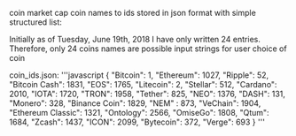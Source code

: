 coin market cap coin names to ids stored in json format with simple structured list:

Initially as of Tuesday, June 19th, 2018 I have only written 24 entries.
Therefore, only 24 coins names are possible input strings for user choice of coin

coin_ids.json:
'''javascript
{
  "Bitcoin": 1,
  "Ethereum": 1027,
  "Ripple": 52,
  "Bitcoin Cash": 1831,
  "EOS": 1765,
  "Litecoin": 2,
  "Stellar": 512,
  "Cardano": 2010,
  "IOTA": 1720,
  "TRON": 1958,
  "Tether": 825,
  "NEO": 1376,
  "DASH": 131,
  "Monero": 328,
  "Binance Coin": 1829,
  "NEM" : 873,
  "VeChain": 1904,
  "Ethereum Classic": 1321,
  "Ontology": 2566,
  "OmiseGo": 1808,
  "Qtum": 1684,
  "Zcash": 1437,
  "ICON": 2099,
  "Bytecoin": 372,
  "Verge": 693
}
'''
